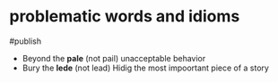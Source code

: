 # problematic words and idioms

#publish

- Beyond the **pale** (not pail) unacceptable behavior
- Bury the **lede** (not lead) Hidig the most impoortant piece of a story
